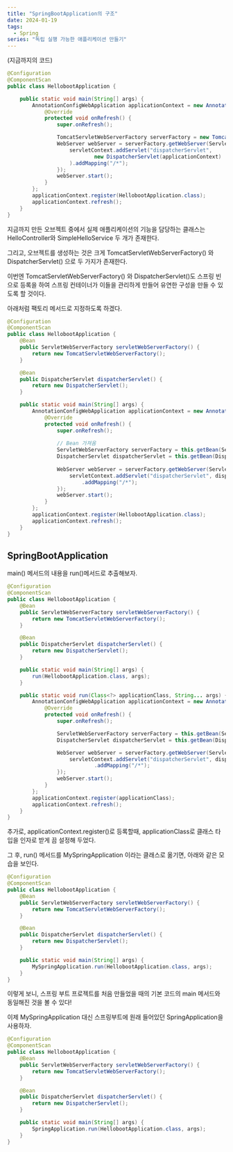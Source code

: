 ```yaml
---
title: "SpringBootApplication의 구조"
date: 2024-01-19
tags:
  - Spring
series: "독립 실행 가능한 애플리케이션 만들기"
---
```

(지금까지의 코드)
```java
@Configuration
@ComponentScan
public class HellobootApplication {

    public static void main(String[] args) {
        AnnotationConfigWebApplication applicationContext = new AnnotationConfigWebApplicationContext() {
            @Override
            protected void onRefresh() {
                super.onRefresh();

                TomcatServletWebServerFactory serverFactory = new TomcatServletWebServerFactory();
                WebServer webServer = serverFactory.getWebServer(ServletContext -> {
                    servletContext.addServlet("dispatcherServlet",
                            new DispatcherServlet(applicationContext)
                    ).addMapping("/*");
                });
                webServer.start();
            }
        };
        applicationContext.register(HellobootApplication.class);
        applicationContext.refresh();
    }
}
```
지금까지 만든 오브젝트 중에서 실제 애플리케이션의 기능을 담당하는 클래스는 HelloController와 SimpleHelloService 두 개가 존재한다.

그리고, 오브젝트를 생성하는 것은 크게 TomcatServletWebServerFactory() 와 DispatcherServlet() 으로 두 가지가 존재한다.

이번엔 TomcatServletWebServerFactory() 와 DispatcherServlet()도 스프링 빈으로 등록을 하여 스프링 컨테이너가 이들을 관리하게 만들어 유연한 구성을 만들 수 있도록 할 것이다.

아래처럼 팩토리 메서드로 지정하도록 하겠다.
```java
@Configuration
@ComponentScan
public class HellobootApplication {
    @Bean
    public ServletWebServerFactory servletWebServerFactory() {
        return new TomcatServletWebServerFactory();
    }

    @Bean
    public DispatcherServlet dispatcherServlet() {
        return new DispatcherServlet();
    }

    public static void main(String[] args) {
        AnnotationConfigWebApplication applicationContext = new AnnotationConfigWebApplicationContext() {
            @Override
            protected void onRefresh() {
                super.onRefresh();
                
                // Bean 가져옴
                ServletWebServerFactory serverFactory = this.getBean(ServletWebServerFactory.class);
                DispatcherServlet dispatcherServlet = this.getBean(DispatcherServlet.class); 
                
                WebServer webServer = serverFactory.getWebServer(ServletContext -> {
                    servletContext.addServlet("dispatcherServlet", dispatcherServlet)
                        .addMapping("/*");
                });
                webServer.start();
            }
        };
        applicationContext.register(HellobootApplication.class);
        applicationContext.refresh();
    }
}
```

## SpringBootApplication
main() 메서드의 내용을 run()메서드로 추출해보자.
```java
@Configuration
@ComponentScan
public class HellobootApplication {
    @Bean
    public ServletWebServerFactory servletWebServerFactory() {
        return new TomcatServletWebServerFactory();
    }

    @Bean
    public DispatcherServlet dispatcherServlet() {
        return new DispatcherServlet();
    }

    public static void main(String[] args) {
        run(HellobootApplication.class, args);
    }

    public static void run(Class<?> applicationClass, String... args) {
        AnnotationConfigWebApplication applicationContext = new AnnotationConfigWebApplicationContext() {
            @Override
            protected void onRefresh() {
                super.onRefresh();

                ServletWebServerFactory serverFactory = this.getBean(ServletWebServerFactory.class);
                DispatcherServlet dispatcherServlet = this.getBean(DispatcherServlet.class);

                WebServer webServer = serverFactory.getWebServer(ServletContext -> {
                    servletContext.addServlet("dispatcherServlet", dispatcherServlet)
                            .addMapping("/*");
                });
                webServer.start();
            }
        };
        applicationContext.register(applicationClass);
        applicationContext.refresh();
    }
}
```

추가로, applicationContext.register()로 등록할때, applicationClass로 클래스 타입을 인자로 받게 끔 설정해 두었다.

그 후, run() 메서드를 MySpringApplication 이라는 클래스로 옮기면, 아래와 같은 모습을 보인다.
```java
@Configuration
@ComponentScan
public class HellobootApplication {
    @Bean
    public ServletWebServerFactory servletWebServerFactory() {
        return new TomcatServletWebServerFactory();
    }

    @Bean
    public DispatcherServlet dispatcherServlet() {
        return new DispatcherServlet();
    }

    public static void main(String[] args) {
        MySpringApplication.run(HellobootApplication.class, args);
    }
}
```

이렇게 보니, 스프링 부트 프로젝트를 처음 만들었을 때의 기본 코드의 main 메서드와 동일해진 것을 볼 수 있다!

이제 MySpringApplication 대신 스프링부트에 원래 들어있던 SpringApplication을 사용하자.

```java
@Configuration
@ComponentScan
public class HellobootApplication {
    @Bean
    public ServletWebServerFactory servletWebServerFactory() {
        return new TomcatServletWebServerFactory();
    }

    @Bean
    public DispatcherServlet dispatcherServlet() {
        return new DispatcherServlet();
    }

    public static void main(String[] args) {
        SpringApplication.run(HellobootApplication.class, args);
    }
}
```
